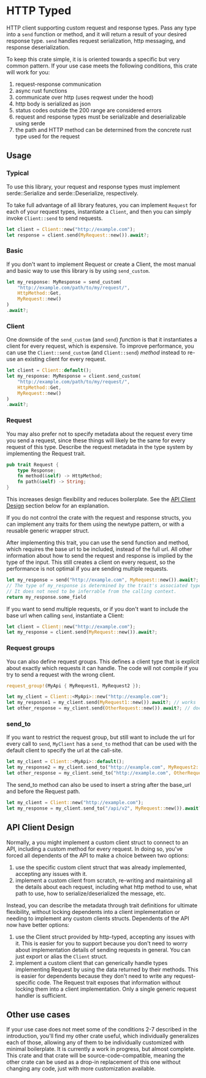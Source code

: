 # HTTP Typed

HTTP client supporting custom request and response types. Pass any type into a `send` function or method, and it will return a result of your desired response type. `send` handles request serialization, http messaging, and response deserialization.

To keep this crate simple, it is is oriented towards a specific but very common pattern. If your use case meets the following conditions, this crate will work for you:
1. request-response communication
2. async rust functions
3. communicate over http (uses reqwest under the hood)
4. http body is serialized as json
5. status codes outside the 200 range are considered errors
6. request and response types must be serializable and deserializable using serde
7. the path and HTTP method can be determined from the concrete rust type used for the request

## Usage

### Typical

To use this library, your request and response types must implement serde::Serialize and serde::Deserialize, respectively.

To take full advantage of all library features, you can implement `Request` for each of your request types, instantiate a `Client`, and then you can simply invoke `Client::send` to send requests.

```rust
let client = Client::new("http://example.com");
let response = client.send(MyRequest::new()).await?;
```

### Basic

If you don't want to implement Request or create a Client, the most manual and basic way to use this library is by using `send_custom`.

```rust
let my_response: MyResponse = send_custom(
    "http://example.com/path/to/my/request/",
    HttpMethod::Get,
    MyRequest::new()
)
.await?;
```

### Client

One downside of the `send_custom` (and `send`) *function* is that it instantiates a client for every request, which is expensive. To improve performance, you can use the `Client::send_custom` (and `Client::send`) *method* instead to re-use an existing client for every request.

```rust
let client = Client::default();
let my_response: MyResponse = client.send_custom(
    "http://example.com/path/to/my/request/",
    HttpMethod::Get,
    MyRequest::new()
)
.await?;
```

### Request

You may also prefer not to specify metadata about the request every time you send a request, since these things will likely be the same for every request of this type. Describe the request metadata in the type system by implementing the Request trait.

```rust
pub trait Request {
    type Response;
    fn method(&self) -> HttpMethod;
    fn path(&self) -> String;
}
```

This increases design flexibility and reduces boilerplate. See the [API Client Design](#api-client-design) section below for an explanation.

If you do not control the crate with the request and response structs, you can implement any traits for them using the newtype pattern, or with a reusable generic wrapper struct.

After implementing this trait, you can use the send function and method, which requires the base url to be included, instead of the full url. All other information about how to send the request and response is implied by the type of the input. This still creates a client on every request, so the performance is not optimal if you are sending multiple requests.

```rust
let my_response = send("http://example.com", MyRequest::new()).await?;
// The type of my_response is determined by the trait's associated type.
// It does not need to be inferrable from the calling context.
return my_response.some_field
```

If you want to send multiple requests, or if you don't want to include the base url when calling `send`, instantiate a Client:

```rust
let client = Client::new("http://example.com");
let my_response = client.send(MyRequest::new()).await?;
```

### Request groups

You can also define request groups. This defines a client type that is explicit about exactly which requests it can handle. The code will not compile if you try to send a request with the wrong client.

```rust
request_group!(MyApi { MyRequest1, MyRequest2 });
```
```rust
let my_client = Client::<MyApi>::new("http://example.com");
let my_response1 = my_client.send(MyRequest1::new()).await?; // works
let other_response = my_client.send(OtherRequest::new()).await?; // does not compile
```

### send_to

If you want to restrict the request group, but still want to include the url for every call to `send`, `MyClient` has a `send_to` method that can be used with the default client to specify the url at the call-site.
```rust
let my_client = Client::<MyApi>::default();
let my_response2 = my_client.send_to("http://example.com", MyRequest2::new()).await?; // works
let other_response = my_client.send_to("http://example.com", OtherRequest::new()).await?; // does not compile
```

The send_to method can also be used to insert a string after the base_url and before the Request path.

```rust
let my_client = Client::new("http://example.com");
let my_response = my_client.send_to("/api/v2", MyRequest::new()).await?;
```

## API Client Design
Normally, a you might implement a custom client struct to connect to an API, including a custom method for every request. In doing so, you've forced all dependents of the API to make a choice between two options:
1. use the specific custom client struct that was already implemented, accepting any issues with it.
2. implement a custom client from scratch, re-writing and maintaining all the details about each request, including what http method to use, what path to use, how to serialize/deserialized the message, etc.

Instead, you can describe the metadata through trait definitions for ultimate flexibility, without locking dependents into a client implementation or needing to implement any custom clients structs. Dependents of the API now have better options:
1. use the Client struct provided by http-typed, accepting any issues with it. This is easier for you to support because you don't need to worry about implementation details of sending requests in general. You can just export or alias the `Client` struct.
2. implement a custom client that can generically handle types implementing Request by using the data returned by their methods. This is easier for dependents because they don't need to write any request-specific code. The Request trait exposes that information without locking them into a client implementation. Only a single generic request handler is sufficient.


## Other use cases
If your use case does not meet some of the conditions 2-7 described in the introduction, you'll find my other crate useful, which individually generalizes each of those, allowing any of them to be individually customized with minimal boilerplate. It is currently a work in progress, but almost complete. This crate and that crate will be source-code-compatible, meaning the other crate can be used as a drop-in replacement of this one without changing any code, just with more customization available.
